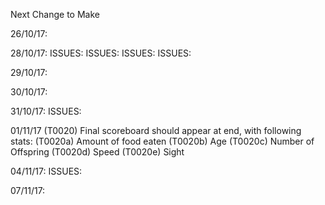 Next Change to Make

26/10/17: 
    <!-- (T0001) When herbie dies, slowly decay instead of disapper. (Completed 27/10/17) -->

28/10/17:
    <!-- (T0002) Create generic die function. (Completed 29/10/17) -->
    <!-- (T0003) Create generic decay function. (Completed 29/10/17) -->
        ISSUES:
        <!-- (I0001): Above 2 functions fail with more than one of each species (causing crash) (29/10/17) -->
        <!-- (I0002): While lifeform decays, all of same species (under index of the decaying) freeze and resume movement once the decaying is removed. (29/10/17) -->
    <!-- (T0004) Generate different speeds amoungst creatures upon generation. (29/10/17) -->
        ISSUES:
            <!-- (I0003): When a creature aproaches it's prey, if the distance is not divisible by the creature's speed, it will never reach it. (29/10/17) -->
    <!-- (T0005) Regenerate leaves over time. (30/10/17) -->
    <!-- (T0006) Background colour change according to time passed (to simulate day and night). (29/10/17) -->
        ISSUES:
            <!-- (I0004): Color change clunky. Change to fade. (30/10/17) -->
            <!-- (I0005): Life forms look as bright at any time of day. Overlay the color change with high opacity. (30/10/17) -->
    <!-- (T0007) Adjust sight capability to time of day. (29/10/17) -->
        ISSUES:
            <!-- (I0006): Creatures should stop moving (lose less health) if sight drops under certain limit (30/10/17) -->
            <!-- (I0007): Animate sleep (30/10/17) -->

29/10/17:
    <!-- (T0008) Style start life button to be displayed in the middle of the screen, large, before game begins (30/10/17) -->
    <!-- (T0009) Get button to reappear if all life has ceased to exist (apart from leaves) (30/10/17) -->
    <!-- (T0010) Display leaderboard on the right, with the following attributes:
        (T0010a) Name of life form,
        (T0010b) Health bar,
        (T0010c) Sight,
        (T0010d) Speed (01/11/17) -->
    <!-- (T0011) Fade seamlessly between decay images (instead of clunky changes) (30/10/17) -->
    <!-- (T0012) If sight is below a certain level, creatures should preserve energy (sleep) (30/10/17) -->
    <!-- (T0013) Carnies should be able to start eating herbies if there are touching at all, not just if there centres are equal (30/10/17) -->

30/10/17:
    <!-- (T0014) Creatures should start small, then grow as they eat (Size proportional to health). (30/10/17) -->
    <!-- (T0015) Carnies should damage herbies before eating them entirely. (03/11/17) -->

31/10/17:
    <!-- (T0016) Refactor All Code (31/10/17) -->
        ISSUES:
            <!-- (I0009) Herbies not being removed when carnies eat them. (31/10/17) -->
            <!-- (I0010) Leaves not disappearing on reset. (01/11/17) -->
            <!-- (I0011) Creatures not growing as they eat (01/11/17)
                    SOLUTION: Was setting health = nutrition instead of health += nutrition -->
            
01/11/17
    <!-- (I0012) Food randomly disappears when other food is eaten. (01/11/17) 
            SOLUTION: Sort toEat array before removing, so it removes from the top down, not changing the index of               others as it goes. -->
    <!-- (I0013) Strange pauses in movement, possibly due to loops having to finish looping before action takes place.      (01/11/17) -->
    <!-- (T0017) REMOVED! Creatures should gain defence as they grow. -->
    <!-- (T0018) Style leaderboard (hide before game start, show during game) (03/11/17) -->
    <!-- (T0019) Make leaderboard collapsable(tuck into the side, with button (or hover maybe?) to draw out/put in again) (03/11/17) -->
    (T0020) Final scoreboard should appear at end, with following stats:
        (T0020a) Amount of food eaten
        (T0020b) Age
        (T0020c) Number of Offspring
        (T0020d) Speed
        (T0020e) Sight

04/11/17:
    <!-- (T0021) Creatures should attempt to run away if they have an active predator (04/11/17) -->
        ISSUES:
            <!-- (I0014) Creature should stop running after reached a safe distance
            (I0015) If creature has food target, at the moment, it ignores it's potentially dangerous surroundings (06/11/17) -->
    <!-- (T0022) If prey escapes, predator should reset it's target (06/11/17) -->
    <!-- (T0023) If prey escapes, it should gain defence points (upgraded task (T0017))
    (T0024) If predator catches prey, it should gain attack points (06/11/17) -->
    <!-- (T0025) Amount of health loss/gain for prey/predator is determined by defence/attack points (06/11/17) -->

07/11/17:
    <!-- (T0026) If creatures aren't being chased, are old enough, and are not too hungry, they should search for a mate. (07/11/17) -->
    <!-- (T0027) If they find a mate, one should hold a baby for 1 day (07/11/17) -->
    <!-- (T0028) If pregnancy if successful, a new creature should be generated at the same spot as the parent (07/11/17) -->
    <!-- (T0029) Once creature reaches a certain age, speed and sight deteriorate (07/11/17) -->